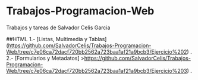 # Trabajos-Programacion-Web
Trabajos y tareas de Salvador Celis Garcia

##HTML
1.- [Listas, Multimedia y Tablas] (https://github.com/SalvadorCelis/Trabajos-Programacion-Web/tree/c7e06ca72dacf720bb2562a723baa1af21a9bcb3/Ejercicio%202) .
2.- [Formularios y Metadatos] >https://github.com/SalvadorCelis/Trabajos-Programacion-Web/tree/c7e06ca72dacf720bb2562a723baa1af21a9bcb3/Ejercicio%203) .
